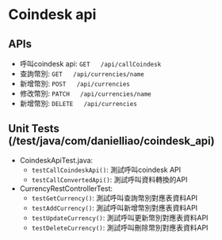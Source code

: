 # Coindesk api

## APIs
- 呼叫coindesk api: `GET   /api/callCoindesk`
- 查詢幣別: `GET   /api/currencies/name`
- 新增幣別: `POST   /api/currencies`
- 修改幣別: `PATCH   /api/currencies/name`
- 新增幣別: `DELETE   /api/currencies`

## Unit Tests (/test/java/com/danielliao/coindesk_api)
- CoindeskApiTest.java:
	- `testCallCoindeskApi()`: 測試呼叫coindesk API
	- `testCallConvertedApi()`: 測試呼叫資料轉換的API
- CurrencyRestControllerTest:
	- `testGetCurrency()`: 測試呼叫查詢幣別對應表資料API
	- `testAddCurrency()`: 測試呼叫新增幣別對應表資料API
	- `testUpdateCurrency()`: 測試呼叫更新幣別對應表資料API
	- `testDeleteCurrency()`: 測試呼叫刪除幣別對應表資料API
